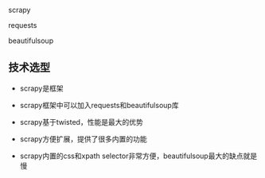 scrapy

requests

beautifulsoup


## 技术选型

- scrapy是框架

- scrapy框架中可以加入requests和beautifulsoup库

- scrapy基于twisted，性能是最大的优势

- scrapy方便扩展，提供了很多内置的功能

- scrapy内置的css和xpath selector非常方便，beautifulsoup最大的缺点就是慢